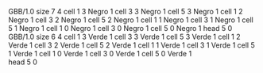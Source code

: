 <gs-board> GBB/1.0
size 7 4
cell 1 3 Negro 1 
cell 3 3 Negro 1 
cell 5 3 Negro 1 
cell 1 2 Negro 1 
cell 3 2 Negro 1 
cell 5 2 Negro 1 
cell 1 1 Negro 1 
cell 3 1 Negro 1 
cell 5 1 Negro 1 
cell 1 0 Negro 1 
cell 3 0 Negro 1 
cell 5 0 Negro 1 
head 5 0
 </gs-board>
<gs-board> GBB/1.0
size 6 4
cell 1 3 Verde 1 
cell 3 3 Verde 1 
cell 5 3 Verde 1 
cell 1 2 Verde 1 
cell 3 2 Verde 1 
cell 5 2 Verde 1 
cell 1 1 Verde 1 
cell 3 1 Verde 1 
cell 5 1 Verde 1 
cell 1 0 Verde 1 
cell 3 0 Verde 1 
cell 5 0 Verde 1  
head 5 0
 </gs-board>